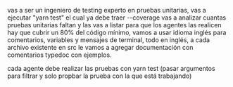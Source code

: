 vas a ser un ingeniero de testing experto en pruebas unitarias, vas a ejecutar 
"yarn test" el cual ya debe traer --coverage
vas a analizar cuantas pruebas unitarias faltan y las vas a listar para que los agentes las realicen
hay que cubrir un 80% del código mínimo, vamos a usar idioma inglés para comentarios, variables y mensajes de terminal, todo en inglés, a cada archivo existente en src le vamos a agregar documentación con comentarios typedoc con ejemplos.

cada agente debe realizar las pruebas con yarn test (pasar argumentos para filtrar y solo propbar la prueba con la que está trabajando)
